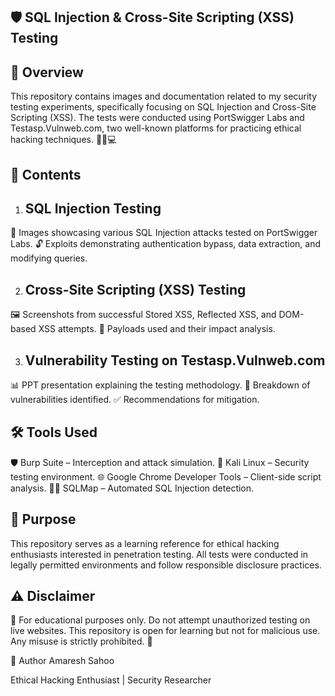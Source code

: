 🛡️ SQL Injection & Cross-Site Scripting (XSS) Testing 
----------------------------------------------------------


📌 Overview
-----------------

This repository contains images and documentation related to my security testing experiments, specifically focusing on SQL Injection and Cross-Site Scripting (XSS). The tests were conducted using PortSwigger Labs and Testasp.Vulnweb.com, two well-known platforms for practicing ethical hacking techniques. 🕵️‍♂️💻


📂 Contents
-------------


1. SQL Injection Testing
   ----------------------
   
  📸 Images showcasing various SQL Injection attacks tested on PortSwigger Labs.
  🔓 Exploits demonstrating authentication bypass, data extraction, and modifying queries.



2. Cross-Site Scripting (XSS) Testing 
   -----------------------------------
   
  🖼️ Screenshots from successful Stored XSS, Reflected XSS, and DOM-based XSS attempts.
  📝 Payloads used and their impact analysis.



3. Vulnerability Testing on Testasp.Vulnweb.com
   ----------------------------------------------
   
  📊 PPT presentation explaining the testing methodology.
  🛑 Breakdown of vulnerabilities identified.
  ✅ Recommendations for mitigation.



🛠️ Tools Used
---------------

🛡️ Burp Suite – Interception and attack simulation.
🐧 Kali Linux – Security testing environment.
🌐 Google Chrome Developer Tools – Client-side script analysis.
🏴‍☠️ SQLMap – Automated SQL Injection detection.



🎯 Purpose
------------
This repository serves as a learning reference for ethical hacking enthusiasts interested in penetration testing. All tests were conducted in legally permitted environments and follow responsible disclosure practices. 


⚠️ Disclaimer
---------------
🚨 For educational purposes only. Do not attempt unauthorized testing on live websites. This repository is open for learning but not for malicious use. Any misuse is strictly prohibited. 🚫

👤 Author
   Amaresh Sahoo 

Ethical Hacking Enthusiast | Security Researcher 
